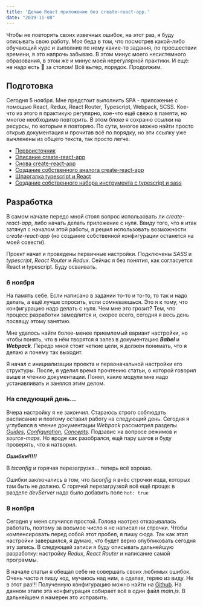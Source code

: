 ```yaml
---
title: 'Делаю React приложение без create-react-app.'
date: "2019-11-08"
---
```


Чтобы не повторять своих извечных ошибок, на этот раз, я буду описывать свою работу. Моя беда в том, что посмотрев какой-либо обучающий курс и выполнив по нему какие-то задания, по просшествии времени, я это напрочь забываю. В этом минус моего несистемного образования, в этом же и минус моей нерегулярной практики. И ещё: не надо есть 🍏 за столом! Всё вытер, порядок. Продолжим.

## Подготовка

Сегодня 5 ноября. Мне предстоит выполнить SPA - приложение с помощью React, Redux, React Router, Typescript, Webpack, SCSS. Кое-что из этого я практикую регулярно, кое-что ещё свежо в памяти, но многое необходимо повторить. В этом блоке я сохраню ссылки на ресурсы, по которым я повторяю. По сути, многое можно найти просто открыв документация и прочитав всё по порядку, но эти ссылку уже вычленены из общего текста, так просто легче. 

- [Первоисточник](https://ru.reactjs.org/docs/create-a-new-react-app.html)
- [Описание create-react-app](https://github.com/facebook/create-react-app#create-react-app--)
- [Снова create-react-app](https://create-react-app.dev/)
- [Создание собственного аналога create-react-app](https://blog.usejournal.com/creating-a-react-app-from-scratch-f3c693b84658)
- [Шпаргалка typescript и React](https://github.com/typescript-cheatsheets/react-typescript-cheatsheet#reacttypescript-cheatsheets)
- [Создание собственного набора инструмента с typescript и sass](https://medium.com/swlh/setting-up-a-react-typescript-sass-webpack-and-babel-7-project-in-6-steps-b4d172d1d0d6)


## Разработка 

В самом начале передо мной стоял вопрос использовать ли *create-react-app*, либо начать делать приложение с нуля. Ввиду того, что я итак затянул с началом этой работы, я решил использовать возможности *create-react-app* (но создание собственной конфигурации останется на моей совести). 

Проект начат и проведены первичные настройки. Подключены *SASS* и *typescript*, *React Router* и *Redux*. Сейчас я без понятия, как согласуется React и typescript. Буду осваивать. 

### 6 ноября 

На память себе. Если написано в задании то-то и то-то, то так и надо делать, а ещё лучше спросить, если сомневаешься. Это я к тому, что конфигурацию надо делать с нуля. Чем мне это грозит? Тем, что процесс разработки замедлится и, скорее всего, сегодня я весь день посвящу этому занятию.

Мне удалось найти более-менее приемлемый вариант настройки, но чтобы понять, что в нём творятся я залез в документацию ***Babel*** и ***Webpack***. Передо мной стоят четкие цели, я должен понимать, что я делаю и почему так выходит.

Я начал с инициализации проекта и первоначальной настройки его структуры. После, я уделил время прочтению статьи, о которой говорил выше и чтению документации. Понял, какие модули мне надо устанавливать и занялся этим делом.

###  На следующий день...

Вчера настройку я не закончил. Стараюсь строго соблюдать расписание и поэтому оставил работу на следующий день. Сегодня я углубился в чтение документации *Webpack* рассмотрел разделы *[Guides](https://webpack.js.org/guides/)*, *[Configuration](https://webpack.js.org/configuration/)*, *[Concepts](https://webpack.js.org/concepts/)*. Подзавис на вопросе режимов и *source-maps*. Но вроде как разобрался, ещё пару шагов и буду проверять, что я натворил.

***Ошибки!!!!!***

В *tsconfig* и горячая перезагрузка... теперь всё хорошо.

Ошибки заключались в том, что *tsconfig* я внёс строчки кода, которых там быть не должно. С горячей перезагрузкой всё ещё проще: в разделе *devServer* надо было добавить поле `hot: true`

###  8 ноября 

Сегодня у меня случился простой. Голова наотрез отказывалась работать, поэтому за восьмое число я не написал ни строчки. Чтобы компенсировать перед собой этот пробел, я пишу сюда. Так как этап настройки завершился, я думаю, что будет верно опубликовать сегодня эту запись. В следующей записи я буду описывать дальнейшую разработку: настройку *Redux*, *React Router* и написание самой программы. 

В начале статьи я обещал себе не совершать своих любимых ошибок. Очень часто я пишу код, мучаюсь над ним, а сделав, теряю из виду. Не в этот раз!!!
Полученную конфигурацию можно найти на [Github](https://github.com/Temmy1/react-typescript-webpack-template).
На данном этапе эта конфигурация собирает всё в один файл *main.js*. В дальнейшем я намерен это исправить.